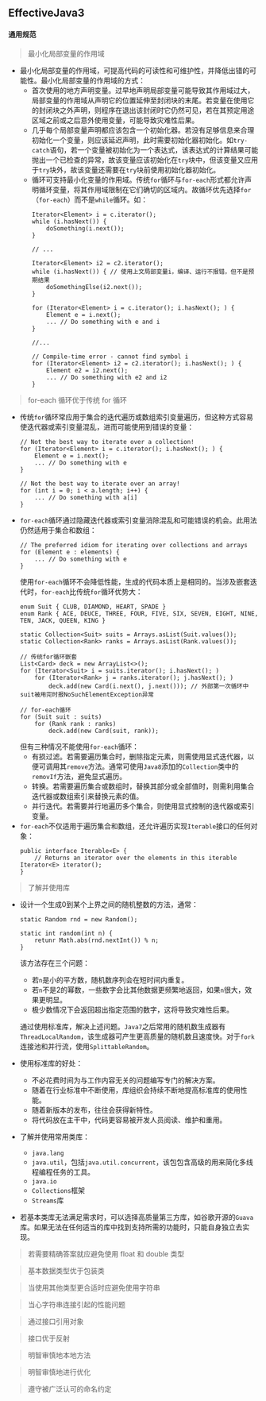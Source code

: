 ## EffectiveJava3

#### 通用规范

> 最小化局部变量的作用域
  * 最小化局部变量的作用域，可提高代码的可读性和可维护性，并降低出错的可能性。最小化局部变量的作用域的方式：
    * 首次使用的地方声明变量。过早地声明局部变量可能导致其作用域过大，局部变量的作用域从声明它的位置延伸至封闭块的末尾。若变量在使用它的封闭块之外声明，则程序在退出该封闭时它仍然可见，若在其预定用途区域之前或之后意外使用变量，可能导致灾难性后果。
    * 几乎每个局部变量声明都应该包含一个初始化器。若没有足够信息来合理初始化一个变量，则应该延迟声明，此时需要初始化器初始化。如```try-catch```语句，若一个变量被初始化为一个表达式，该表达式的计算结果可能抛出一个已检查的异常，故该变量应该初始化在```try```块中，但该变量又应用于```try```块外，故该变量还需要在```try```块前使用初始化器初始化。
    * 循环可支持最小化变量的作用域。传统```for```循环与```for-each```形式都允许声明循环变量，将其作用域限制在它们确切的区域内。故循环优先选择```for```（```for-each```）而不是```while```循环。如：
      ```
      Iterator<Element> i = c.iterator(); 
      while (i.hasNext()) { 
          doSomething(i.next()); 
      }
      
      // ...

      Iterator<Element> i2 = c2.iterator(); 
      while (i.hasNext()) { // 使用上文局部变量i，编译、运行不报错，但不是预期结果
          doSomethingElse(i2.next()); 
      }
      ```
      ```
      for (Iterator<Element> i = c.iterator(); i.hasNext(); ) { 
          Element e = i.next(); 
          ... // Do something with e and i 
      }
      
      //... 
      
      // Compile-time error - cannot find symbol i
      for (Iterator<Element> i2 = c2.iterator(); i.hasNext(); ) { 
          Element e2 = i2.next(); 
          ... // Do something with e2 and i2 
      }
      ```

> for-each 循环优于传统 for 循环
  * 传统```for```循环常应用于集合的迭代遍历或数组索引变量遍历，但这种方式容易使迭代器或索引变量混乱，进而可能使用到错误的变量：
    ```
    // Not the best way to iterate over a collection!
    for (Iterator<Element> i = c.iterator(); i.hasNext(); ) { 
        Element e = i.next(); 
        ... // Do something with e 
    }
    ```
    ```
    // Not the best way to iterate over an array!
    for (int i = 0; i < a.length; i++) { 
        ... // Do something with a[i] 
    }
    ```
  * ```for-each```循环通过隐藏迭代器或索引变量消除混乱和可能错误的机会。此用法仍然适用于集合和数组：
    ```
    // The preferred idiom for iterating over collections and arrays
    for (Element e : elements) { 
        ... // Do something with e 
    }
    ```
    使用```for-each```循环不会降低性能，生成的代码本质上是相同的。当涉及嵌套迭代时，```for-each```比传统```for```循环优势大：
    ```
    enum Suit { CLUB, DIAMOND, HEART, SPADE } 
    enum Rank { ACE, DEUCE, THREE, FOUR, FIVE, SIX, SEVEN, EIGHT, NINE, TEN, JACK, QUEEN, KING } 
    
    static Collection<Suit> suits = Arrays.asList(Suit.values()); 
    static Collection<Rank> ranks = Arrays.asList(Rank.values());

    // 传统for循环嵌套
    List<Card> deck = new ArrayList<>();
    for (Iterator<Suit> i = suits.iterator(); i.hasNext(); )
        for (Iterator<Rank> j = ranks.iterator(); j.hasNext(); ) 
            deck.add(new Card(i.next(), j.next())); // 外部第一次循环中suit被用完时报NoSuchElementException异常

    // for-each循环
    for (Suit suit : suits)
        for (Rank rank : ranks) 
            deck.add(new Card(suit, rank));
    ```
    但有三种情况不能使用```for-each```循环：
    * 有损过滤。若需要遍历集合时，删除指定元素，则需使用显式迭代器，以便可调用其```remove```方法。通常可使用```Java8```添加的```Collection```类中的```removIf```方法，避免显式遍历。
    * 转换。若需要遍历集合或数组时，替换其部分或全部值时，则需利用集合迭代器或数组索引来替换元素的值。
    * 并行迭代。若需要并行地遍历多个集合，则使用显式控制的迭代器或索引变量。
  * ```for-each```不仅适用于遍历集合和数组，还允许遍历实现```Iterable```接口的任何对象：
    ```
    public interface Iterable<E> { 
        // Returns an iterator over the elements in this iterable Iterator<E> iterator(); 
    }
    ```

> 了解并使用库
  * 设计一个生成0到某个上界之间的随机整数的方法，通常：
    ```
    static Random rnd = new Random();

    static int random(int n) {
        retunr Math.abs(rnd.nextInt()) % n;
    }
    ```
    该方法存在三个问题：
    * 若```n```是小的平方数，随机数序列会在短时间内重复。
    * 若```n```不是2的幂数，一些数字会比其他数据更频繁地返回，如果```n```很大，效果更明显。
    * 极少数情况下会返回超出指定范围的数字，这将导致灾难性后果。

    通过使用标准库，解决上述问题。```Java7```之后常用的随机数生成器有```ThreadLocalRandom```，该生成器可产生更高质量的随机数且速度快。对于```fork```连接池和并行流，使用```SplittableRandom```。
  * 使用标准库的好处：
    * 不必花费时间为与工作内容无关的问题编写专门的解决方案。
    * 随着在行业标准中不断使用，库组织会持续不断地提高标准库的使用性能。
    * 随着新版本的发布，往往会获得新特性。
    * 将代码放在主干中，代码更容易被开发人员阅读、维护和重用。
  * 了解并使用常用类库：
    * ```java.lang```
    * ```java.util```，包括```java.util.concurrent```，该包包含高级的用来简化多线程编程任务的工具。
    * ```java.io```
    * ```Collections```框架
    * ```Streams```库
  * 若基本类库无法满足需求时，可以选择高质量第三方库，如谷歌开源的```Guava```库。如果无法在任何适当的库中找到支持所需的功能时，只能自身独立去实现。

> 若需要精确答案就应避免使用 float 和 double 类型

> 基本数据类型优于包装类

> 当使用其他类型更合适时应避免使用字符串

> 当心字符串连接引起的性能问题

> 通过接口引用对象

> 接口优于反射

> 明智审慎地本地方法

> 明智审慎地进行优化

> 遵守被广泛认可的命名约定